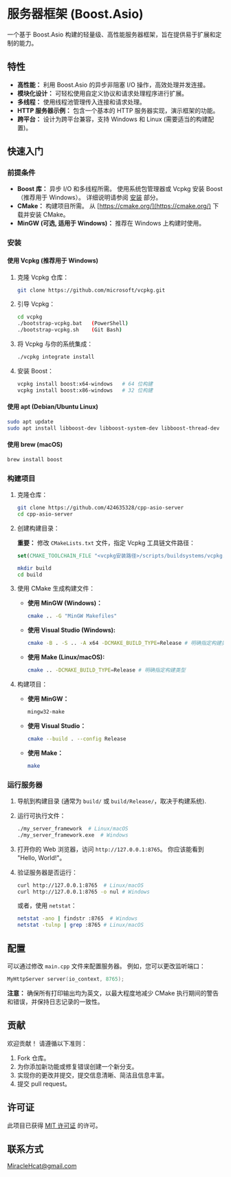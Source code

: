 # 服务器框架 (Boost.Asio)

一个基于 Boost.Asio 构建的轻量级、高性能服务器框架，旨在提供易于扩展和定制的能力。

## 特性

*   **高性能：** 利用 Boost.Asio 的异步非阻塞 I/O 操作，高效处理并发连接。
*   **模块化设计：** 可轻松使用自定义协议和请求处理程序进行扩展。
*   **多线程：** 使用线程池管理传入连接和请求处理。
*   **HTTP 服务器示例：** 包含一个基本的 HTTP 服务器实现，演示框架的功能。
*   **跨平台：** 设计为跨平台兼容，支持 Windows 和 Linux (需要适当的构建配置)。

## 快速入门

### 前提条件

*   **Boost 库：** 异步 I/O 和多线程所需。 使用系统包管理器或 Vcpkg 安装 Boost（推荐用于 Windows）。 详细说明请参阅 [安装](#安装) 部分。
*   **CMake：** 构建项目所需。 从 [https://cmake.org/](https://cmake.org/) 下载并安装 CMake。
*   **MinGW (可选, 适用于 Windows)：** 推荐在 Windows 上构建时使用。

### 安装

#### 使用 Vcpkg (推荐用于 Windows)

1.  克隆 Vcpkg 仓库：

    ```bash
    git clone https://github.com/microsoft/vcpkg.git
    ```

2.  引导 Vcpkg：

    ```bash
    cd vcpkg
    ./bootstrap-vcpkg.bat   (PowerShell)
    ./bootstrap-vcpkg.sh    (Git Bash)
    ```

3.  将 Vcpkg 与你的系统集成：

    ```bash
    ./vcpkg integrate install
    ```

4.  安装 Boost：

    ```bash
    vcpkg install boost:x64-windows   # 64 位构建
    vcpkg install boost:x86-windows   # 32 位构建
    ```

#### 使用 apt (Debian/Ubuntu Linux)

```bash
sudo apt update
sudo apt install libboost-dev libboost-system-dev libboost-thread-dev
```

#### 使用 brew (macOS)

```bash
brew install boost
```

### 构建项目

1.  克隆仓库：

    ```bash
    git clone https://github.com/424635328/cpp-asio-server
    cd cpp-asio-server
    ```

2.  创建构建目录：

    **重要：** 修改 `CMakeLists.txt` 文件，指定 Vcpkg 工具链文件路径：
    ```cmake
    set(CMAKE_TOOLCHAIN_FILE "<vcpkg安装路径>/scripts/buildsystems/vcpkg.cmake" CACHE STRING "Vcpkg Toolchain File" FORCE)
    ```

    ```bash
    mkdir build
    cd build
    ```

3.  使用 CMake 生成构建文件：

    *   **使用 MinGW (Windows)：**

        ```bash
        cmake .. -G "MinGW Makefiles"
        ```

    *   **使用 Visual Studio (Windows):**

        ```bash
        cmake -B . -S .. -A x64 -DCMAKE_BUILD_TYPE=Release # 明确指定构建类型
        ```

    *   **使用 Make (Linux/macOS):**

        ```bash
        cmake .. -DCMAKE_BUILD_TYPE=Release # 明确指定构建类型
        ```

4.  构建项目：

    *   **使用 MinGW：**

        ```bash
        mingw32-make
        ```

    *   **使用 Visual Studio：**

        ```bash
        cmake --build . --config Release
        ```

    *   **使用 Make：**

        ```bash
        make
        ```

### 运行服务器

1.  导航到构建目录 (通常为 `build/` 或 `build/Release/`，取决于构建系统).
2.  运行可执行文件：

    ```bash
    ./my_server_framework  # Linux/macOS
    ./my_server_framework.exe  # Windows
    ```

3.  打开你的 Web 浏览器，访问 `http://127.0.0.1:8765`。 你应该能看到 "Hello, World!"。
4.  验证服务器是否运行：

    ```bash
    curl http://127.0.0.1:8765  # Linux/macOS
    curl http://127.0.0.1:8765 -o nul # Windows
    ```
    或者，使用 `netstat`：
    ```bash
    netstat -ano | findstr :8765  # Windows
    netstat -tulnp | grep :8765 # Linux/macOS
    ```

## 配置

可以通过修改 `main.cpp` 文件来配置服务器。 例如，您可以更改监听端口：

```c++
MyHttpServer server(io_context, 8765);
```

**注意：** 确保所有打印输出均为英文，以最大程度地减少 CMake 执行期间的警告和错误，并保持日志记录的一致性。

## 贡献

欢迎贡献！ 请遵循以下准则：

1.  Fork 仓库。
2.  为你添加新功能或修复错误创建一个新分支。
3.  实现你的更改并提交，提交信息清晰、简洁且信息丰富。
4.  提交 pull request。

## 许可证

此项目已获得 [MIT 许可证](LICENSE) 的许可。

## 联系方式

MiracleHcat@gmail.com